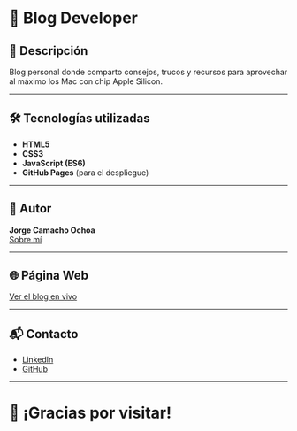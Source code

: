 # 🚀 Blog Developer

## 📖 Descripción
Blog personal donde comparto consejos, trucos y recursos para aprovechar al máximo los Mac con chip Apple Silicon.

---

## 🛠 Tecnologías utilizadas
- **HTML5**
- **CSS3**
- **JavaScript (ES6)**
- **GitHub Pages** (para el despliegue)

---

## 👤 Autor
**Jorge Camacho Ochoa**  
[Sobre mí](https://kamatxo.github.io/Curriculum-Vitae/)

---

## 🌐 Página Web
[Ver el blog en vivo](https://kamatxo.github.io/BlogPersonal/)

---

## 📬 Contacto
- [LinkedIn](https://www.linkedin.com/in/jorgecamachoochoa/)
- [GitHub](https://github.com/Kamatxo)

---

# 🙌 ¡Gracias por visitar!